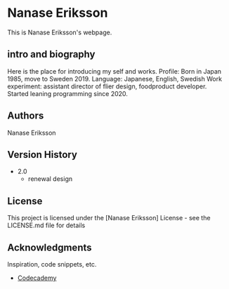 # Nanase Eriksson

This is Nanase Eriksson's webpage. 

## intro and biography

Here is the place for introducing my self and works. 
Profile: Born in Japan 1985, move to Sweden 2019. 
Language: Japanese, English, Swedish
Work experiment: assistant director of flier design, foodproduct developer.
Started leaning programming since 2020.

## Authors

Nanase Eriksson

## Version History
* 2.0
    * renewal design

## License

This project is licensed under the [Nanase Eriksson] License - see the LICENSE.md file for details

## Acknowledgments

Inspiration, code snippets, etc.
* [Codecademy](https://www.codecademy.com)
